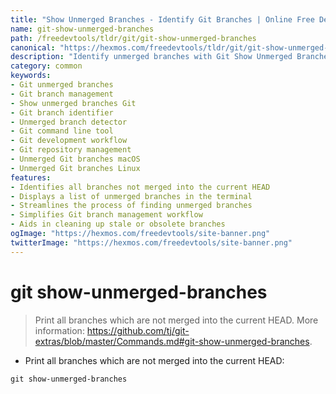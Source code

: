 ```yaml
---
title: "Show Unmerged Branches - Identify Git Branches | Online Free DevTools by Hexmos"
name: git-show-unmerged-branches
path: /freedevtools/tldr/git/git-show-unmerged-branches
canonical: "https://hexmos.com/freedevtools/tldr/git/git-show-unmerged-branches/"
description: "Identify unmerged branches with Git Show Unmerged Branches. Find all branches not merged into HEAD and streamline Git workflows. Free online tool, no registration required."
category: common
keywords:
- Git unmerged branches
- Git branch management
- Show unmerged branches Git
- Git branch identifier
- Unmerged branch detector
- Git command line tool
- Git development workflow
- Git repository management
- Unmerged Git branches macOS
- Unmerged Git branches Linux
features:
- Identifies all branches not merged into the current HEAD
- Displays a list of unmerged branches in the terminal
- Streamlines the process of finding unmerged branches
- Simplifies Git branch management workflow
- Aids in cleaning up stale or obsolete branches
ogImage: "https://hexmos.com/freedevtools/site-banner.png"
twitterImage: "https://hexmos.com/freedevtools/site-banner.png"
---
```


# git show-unmerged-branches

> Print all branches which are not merged into the current HEAD.
> More information: <https://github.com/tj/git-extras/blob/master/Commands.md#git-show-unmerged-branches>.

- Print all branches which are not merged into the current HEAD:

`git show-unmerged-branches`
